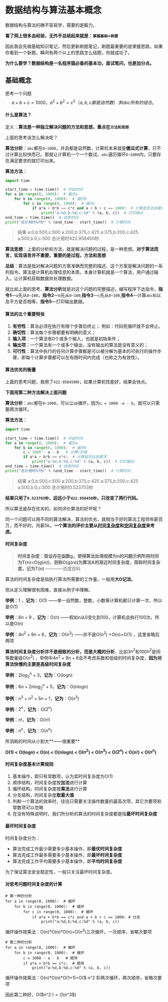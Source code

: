 # 数据结构与算法基本概念

数据结构与算法的确不容易学，需要的是毅力。

**看了网上很多血经验，无外乎总结起来就是：`掌握基础`+`刷题`**

因此我会先做基础知识笔记，然后更新刷题笔记，刷题最重要的是掌握思路，如果你看到一个新题，瞬间有两个以上的思路怎么结题，你就成功了。

**为什么要学？数据结构是一名程序猿必备的基本功，面试笔问，也是加分点。**

## 基础概念

思考一个问题
$$
a + b + c = 1000， a^2 + b^2 = c^2 （a,b,c都是自然数）求abc所有的组合。
$$


#### 什么是算法？

定义：**算法是一种独立解决问题的方法和思想，重点在`方法和思想`**

上面的思考该怎么解决呢？

**算法分析**：`abc`都在`0~1000`，并且都是自然数，计算机本来就是**傻瓜式计算**，只不过计算比较快而已。那就让计算机一个一个数试，`abc`遍历循环`0~1000`内，只要存在满足要求的就打印出来。

**算法方法**：

``` python
import time

start_time = time.time()  # 开始时间
for a in range(0, 1000):  # 遍历a
    for b in range(0, 1000):  # 遍历b
        for c in range(0, 1000):  # 遍历c
            if a*a + b*b == c*c and a + b + c == 1000:  # 计算是否达到要求
                print("a:%d,b:%d,c:%d" % (a, b, c))  # 打印输出
end_time = time.time()  # 结束时间
print("总计用时%f秒" % (end_time - start_time))  # 计算时间
```

> 结果
> a:0,b:500,c:500
> a:200,b:375,c:425
> a:375,b:200,c:425
> a:500,b:0,c:500
> 总计用时422.958450秒

**算法思想**：上面的分析和方法，就是解决问题的过程，是一种思想。**对于算法而言，实现语言并不重要，重要的是过程，方法和思想**

**总结**：算法是指对解决问题的方案准确而完整的描述，这个方案是解决问题的一系列指令。算法是计算机处理信息的本质，本身计算机就是一个算法，用户通过输入，让计算机获取数据并处理数据。

就比如上面的思考，**算法分析**就是对这个问题的完整描述，编写程序下达指令，**指令1**—`a`先从`0~100`，**指令2**—`b`先从`0~100`,**指令3**—`c`先从`0~100`,**指令4**—计算`abc和`以及平方是否相等，**指令5**—打印输出数据。

#### 算法的五个重要特张

1. **有穷性**：算法必须在执行有限个步骤后终止； 例如：代码死循环就不会停止。
2. **确切性**：算法每个步骤都要有明确的意义；
3. **输入项**：一个算法有0个或多个输入，也就是初始条件；
4. **输出项**：一个算法有一个或多个输出，没有输出的算法是没有意义的；
5. **可行性**：算法中执行的任何计算步骤都是可以被分解为基本的可执行的操作步骤，即每个计算步骤都可以在有限时间内完成（也称之为有效性）。

#### 算法优劣的衡量

上面的思考问题，我用了`422.958450秒`，如果计算机性能好，结果会快点。

**下面用第二种方法解决上面问题**

**算法分析**：`abc`都在`0~1000`，可以让`ab`循环，因为`c = 1000 -a - b`，就可以只需要两次循环。

**算法方法**：

``` python
import time

start_time = time.time()  # 开始时间
for a in range(0, 1000):  # 遍历a
    for b in range(0, 1000):  # 遍历b
        c = 1000 - a - b   # 计算c的值
        if a*a + b*b == c*c:  # 计算是否达到要求
            print("a:%d,b:%d,c:%d" % (a, b, c))  # 打印输出
end_time = time.time()  # 结束时间
print("总计用时%f秒" % (end_time - start_time))  # 计算时间
```

> 结果
> a:0,b:500,c:500
> a:200,b:375,c:425
> a:375,b:200,c:425
> a:500,b:0,c:500
> 总计用时0.523703秒

**结果只用了`0.523703秒`，远远小于`422.958450秒`，只改变了两行代码。**

所以算法是存在优劣的，如何评价算法的好坏呢？

同一个问题可以用不同的算法解决，算法的优劣，就相当于好的算法工程师年薪百万，而不好的，月薪5k。**一个算法的评价主要从[时间复杂度](https://baike.baidu.com/item/时间复杂度)和[空间复杂度](https://baike.baidu.com/item/空间复杂度)来考虑。**

#### 时间复杂度

> **时间复杂度：假设存在函数g，使得算法处理规模为n的问题示例所用时间为T(n)=O(g(n))，则称O(g(n))为算法A的渐近时间复杂度，简称时间复杂度，记为T(n)**  ————百度百科

算法的时间复杂度是指执行算法所需要的工作量。一般用**大O记法**。

但从定义理解很有困难，直接从例子中理解。

**举例**：1  ，**记为**：O(1) ——单一自然数，整数，小数等计算机都只计算一次，所以是O(1)

**举例**：$6n+9$ ，**记为**：O(n) ——假如n从0变化到100，计算机会执行100次，所以是O(n)

**举例**：$4n^2+9n+6$，**记为**：O($n^2$) ——并不是O($n^2$) +O(n)+O(1) ，这里省略后两项

**算法时间复杂度分析并不是细致的分析，而是大概的分析**，比如3$n^2$和100$n^2$是同等数量级O($n^2$) ，举例中$4n^2+9n+6$会不考虑系数和低级的时间复杂度，**因为对算法快慢的主要是高级时间复杂度**

**举例**：$2log_2^n+3$，**记为**：O(logn) 

**举例**：$6n+2nlog_2^n+5$，**记为**：O(nlogn) 

**举例**：$n^3+n^2+5n+1$，**记为**：O($n^3$) 

**举例**：$2^n$，**记为**：O($2^n$) 

**举例**：$n!$，**记为**：O($n!$) 

**举例**：$n^n$，**记为**：O($n^n$) 

所消耗的时间从小到大**——很重要**

**O(1) < O(logn) < O(n) < O(nlogn) < O($n^2$) < O($n^3$) < O($2^n$) < O(n!) < O($n^n$)**

#### 时间复杂度基本计算规则

1. 基本操作，即只有常数项，认为其时间复杂度为O(1)
2. 顺序结构，时间复杂度按**加法**进行计算
3. 循环结构，时间复杂度按**乘法**进行计算
4. 分支结构，时间复杂度**取最大值**
5. 判断一个算法的效率时，往往只需要关注操作数量的最高次项，其它次要项和常数项可以忽略
6. 在没有特殊说明时，我们所分析的算法的时间复杂度都是指**最坏时间复杂度**

#### 最坏时间复杂度

时间复杂度分为：

- 算法完成工作最少需要多少基本操作，即**最优时间复杂度**
- 算法完成工作最多需要多少基本操作，即**最坏时间复杂度**
- 算法完成工作平均需要多少基本操作，即**平均时间复杂度**

为了保证算法安全稳定性，一般只关注最坏时间复杂度。

#### 对思考问题时间复杂度的计算

```
# 第一种的分析
for a in range(0, 1000):  # 循环
    for b in range(0, 1000):  # 循环
        for c in range(0, 1000):  # 循环
            if a*a + b*b == c*c and a + b + c == 1000: # 分支
                print("a:%d,b:%d,c:%d" % (a, b, c)) 
```

循环操作按乘法：O(n)$*$O(n)$*$O(n)=O($n^3$)三次循环，一次顺序，省略次要项

```
# 第二种的分析
for a in range(0, 1000):  # 循环
    for b in range(0, 1000):  # 循环
        c = 1000 - a - b   # 顺序
        if a*a + b*b == c*c:  # 顺序
            print("a:%d,b:%d,c:%d" % (a, b, c)) 
```

循环操作按乘法：O(n)$*$O(n)$*$O(1+1)=O($ n^2 $)两次循环，两次顺序，省略次要项

因此第二种好，O($n^2 $)<O($n^3$)